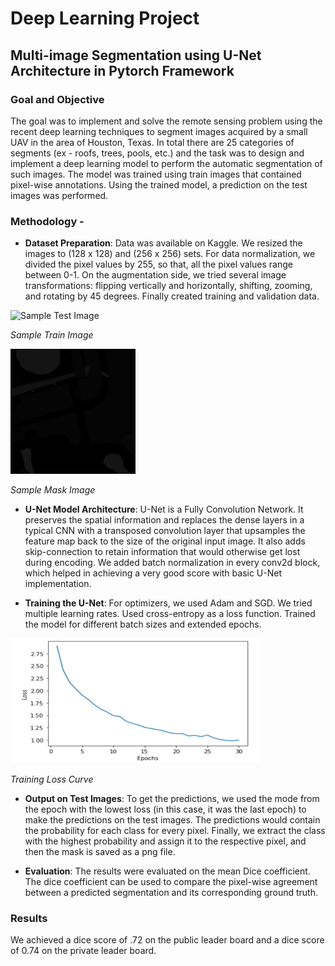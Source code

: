 # Deep Learning Project

## Multi-image Segmentation using U-Net Architecture in Pytorch Framework

### Goal and Objective 
The goal was to implement and solve the remote sensing problem using the recent deep learning techniques 
to segment images acquired by a small UAV in the area of Houston, Texas. In total there are 25 categories of segments (ex - roofs, trees, pools, etc.) and the task was to design and implement a deep learning model to perform the automatic segmentation of such images. 
The model was trained using train images that contained pixel-wise annotations. 
Using the trained model, a prediction on the test images was performed.

### Methodology - 
- **Dataset Preparation**: Data was available on Kaggle. We resized the images to (128 x 128) and (256 x 256) sets. 
For data normalization, we divided the pixel values by 255, so that, all the pixel values range between 0-1. 
On the augmentation side, we tried several image transformations: flipping vertically and horizontally, shifting, zooming, and rotating by 45 degrees. 
Finally created training and validation data.

<img src="https://github.com/AbhinavSingh6295/Deep_Learning-Project/blob/main/6496.jpg" alt="Sample Test Image" width="200" height="200" />

*Sample Train Image*

<img src="https://github.com/AbhinavSingh6295/Deep_Learning-Project/blob/main/6496.png" width="200" height="200" />

*Sample Mask Image*

- **U-Net Model Architecture**: U-Net is a Fully Convolution Network. It preserves the spatial information and replaces the dense layers in a typical CNN with a transposed convolution layer that upsamples the feature map back to the size of the original input image.
It also adds skip-connection to retain information that would otherwise get lost during encoding. We added batch normalization in every conv2d block, 
which helped in achieving a very good score with basic U-Net implementation.

- **Training the U-Net**: For optimizers, we used Adam and SGD. We tried multiple learning rates. Used cross-entropy as a loss function. Trained the model for different batch sizes and extended epochs.

<img src="https://github.com/AbhinavSingh6295/Deep_Learning-Project/blob/main/Training%20Loss%20Curve.PNG" alt="Sample Test Image" width="400" height="200" />

*Training Loss Curve*



- **Output on Test Images**: To get the predictions, we used the mode from the epoch with the lowest loss (in this case, it was the last epoch) to make the predictions on the test images. 
The predictions would contain the probability for each class for every pixel. Finally, we extract the class with the highest probability and assign it to the respective pixel, 
and then the mask is saved as a png file.

- **Evaluation**: The results were evaluated on the mean Dice coefficient. The dice coefficient can be used to compare the pixel-wise agreement between a predicted segmentation and its corresponding ground truth.

### Results
We achieved a dice score of .72 on the public leader board and a dice score of 0.74 on the private leader board.

